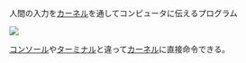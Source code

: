 
人間の入力を[カーネル](カーネル.md)を通してコンピュータに伝えるプログラム

![](shell.png)

[コンソール](コンソール.md)や[ターミナル](ターミナル.md)と違って[カーネル](カーネル.md)に直接命令できる。
